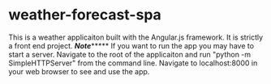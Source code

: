 # weather-forecast-spa

This is a weather applicaiton built with the Angular.js framework. It is strictly a front end project.
***********Note****************
If you want to run the app you may have to start a server. 
Navigate to the root of the applicaiton and  run "python -m  SimpleHTTPServer" 
from the command line. Navigate to localhost:8000 in your web browser to see and use the app.
